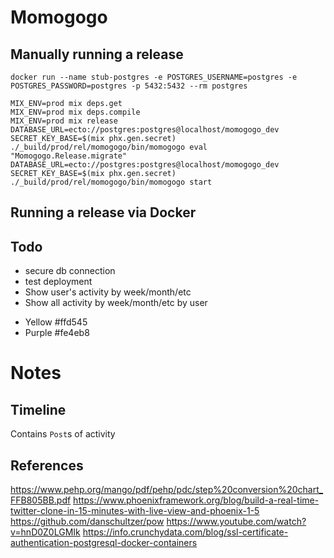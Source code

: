# Momogogo

## Manually running a release

```
docker run --name stub-postgres -e POSTGRES_USERNAME=postgres -e POSTGRES_PASSWORD=postgres -p 5432:5432 --rm postgres
```

```
MIX_ENV=prod mix deps.get
MIX_ENV=prod mix deps.compile
MIX_ENV=prod mix release
DATABASE_URL=ecto://postgres:postgres@localhost/momogogo_dev SECRET_KEY_BASE=$(mix phx.gen.secret) ./_build/prod/rel/momogogo/bin/momogogo eval "Momogogo.Release.migrate"
DATABASE_URL=ecto://postgres:postgres@localhost/momogogo_dev SECRET_KEY_BASE=$(mix phx.gen.secret) ./_build/prod/rel/momogogo/bin/momogogo start
```

## Running a release via Docker

## Todo

* secure db connection
* test deployment
* Show user's activity by week/month/etc
* Show all activity by week/month/etc by user

- Yellow  #ffd545
- Purple  #fe4eb8

# Notes

## Timeline

Contains `Post`s of activity

## References

https://www.pehp.org/mango/pdf/pehp/pdc/step%20conversion%20chart_FFB805BB.pdf
https://www.phoenixframework.org/blog/build-a-real-time-twitter-clone-in-15-minutes-with-live-view-and-phoenix-1-5
https://github.com/danschultzer/pow
https://www.youtube.com/watch?v=hnD0Z0LGMIk
https://info.crunchydata.com/blog/ssl-certificate-authentication-postgresql-docker-containers

